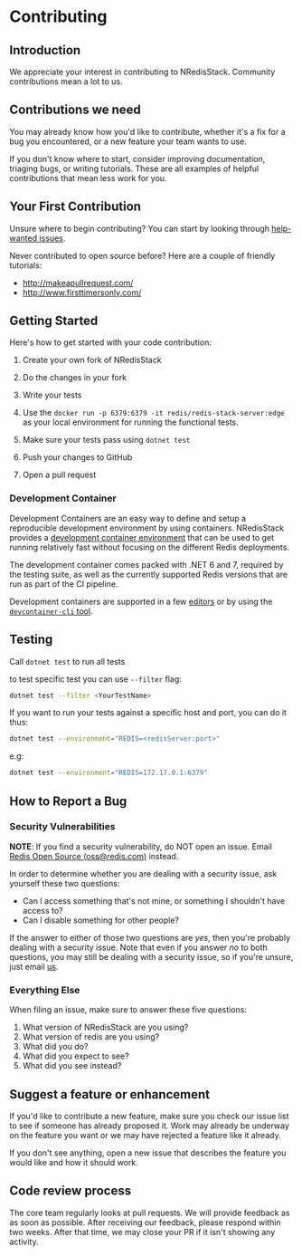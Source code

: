 # Contributing

## Introduction

We appreciate your interest in contributing to NRedisStack.
Community contributions mean a lot to us.

## Contributions we need

You may already know how you'd like to contribute, whether it's a fix for a bug you
encountered, or a new feature your team wants to use.

If you don't know where to start, consider improving
documentation, triaging bugs, or writing tutorials. These are all examples of
helpful contributions that mean less work for you.

## Your First Contribution

Unsure where to begin contributing? You can start by looking through
[help-wanted
issues](https://github.com/redis/NRedisStack/labels/help-wanted).

Never contributed to open source before? Here are a couple of friendly
tutorials:

-   <http://makeapullrequest.com/>
-   <http://www.firsttimersonly.com/>

## Getting Started

Here's how to get started with your code contribution:

1.  Create your own fork of NRedisStack
2.  Do the changes in your fork
3.  Write your tests

4.  Use the `docker run -p 6379:6379 -it redis/redis-stack-server:edge` as your local environment for running the functional tests.
5.  Make sure your tests pass using `dotnet test`
6.  Push your changes to GitHub
7.  Open a pull request

### Development Container

Development Containers are an easy way to define and setup a reproducible development environment by using containers.
NRedisStack provides a [development container environment](https://containers.dev/) that can be used to get running relatively fast without focusing on the different Redis deployments.

The development container comes packed with .NET 6 and 7, required by the testing suite, as well as the currently supported Redis versions that are run as part of the CI pipeline.

Development containers are supported in a few [editors](https://containers.dev/supporting#editors) or by using the [`devcontainer-cli` tool](https://github.com/devcontainers/cli).

## Testing

Call `dotnet test` to run all tests

to test specific test you can use `--filter` flag:
```bash
dotnet test --filter <YourTestName>
```

If you want to run your tests against a specific host and port, you can do it thus:
```bash
dotnet test --environment="REDIS=<redisServer:port>"
```
e.g:
```bash
dotnet test --environment="REDIS=172.17.0.1:6379"
```
## How to Report a Bug

### Security Vulnerabilities

**NOTE**: If you find a security vulnerability, do NOT open an issue.
Email [Redis Open Source (<oss@redis.com>)](mailto:oss@redis.com) instead.

In order to determine whether you are dealing with a security issue, ask
yourself these two questions:

-   Can I access something that's not mine, or something I shouldn't
    have access to?
-   Can I disable something for other people?

If the answer to either of those two questions are *yes*, then you're
probably dealing with a security issue. Note that even if you answer
*no*  to both questions, you may still be dealing with a security
issue, so if you're unsure, just email [us](mailto:oss@redis.com).

### Everything Else

When filing an issue, make sure to answer these five questions:

1.  What version of NRedisStack are you using?
2.  What version of redis are you using?
3.  What did you do?
4.  What did you expect to see?
5.  What did you see instead?

## Suggest a feature or enhancement

If you'd like to contribute a new feature, make sure you check our
issue list to see if someone has already proposed it. Work may already
be underway on the feature you want or we may have rejected a
feature like it already.

If you don't see anything, open a new issue that describes the feature
you would like and how it should work.

## Code review process

The core team regularly looks at pull requests. We will provide
feedback as as soon as possible. After receiving our feedback, please respond
within two weeks. After that time, we may close your PR if it isn't
showing any activity.
